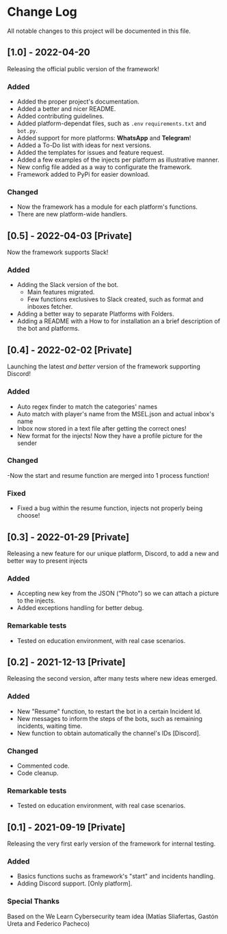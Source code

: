 # Change Log
All notable changes to this project will be documented in this file.

## [1.0] - 2022-04-20 

Releasing the official public version of the framework!

### Added
- Added the proper project's documentation.
- Added a better and nicer README.
- Added contributing guidelines.
- Added platform-dependat files, such as `.env` `requirements.txt` and `bot.py`.
- Added support for more platforms: **WhatsApp** and **Telegram**!
- Added a To-Do list with ideas for next versions.
- Added the templates for issues and feature request.
- Added a few examples of the injects per platform as illustrative manner.
- New config file added as a way to configurate the framework.
- Framework added to PyPi for easier download.

### Changed
- Now the framework has a module for each platform's functions.
- There are new platform-wide handlers.


## [0.5] - 2022-04-03 [Private]

Now the framework supports Slack!

### Added
- Adding the Slack version of the bot.
  - Main features migrated.
  - Few functions exclusives to Slack created, such as format and inboxes fetcher.
- Adding a better way to separate Platforms with Folders.
- Adding a README with a How to for installation an a brief description of the bot and platforms.


## [0.4] - 2022-02-02 [Private]

Launching the latest _and better_ version of the framework supporting Discord! 

### Added
- Auto regex finder to match the categories' names
- Auto match with player's name from the MSEL.json and actual inbox's name
- Inbox now stored in a text file after getting the correct ones!
- New format for the injects! Now they have a profile picture for the sender

### Changed
-Now the start and resume function are merged into 1 process function!

### Fixed
- Fixed a bug within the resume function, injects not properly being choose!


## [0.3] - 2022-01-29 [Private]

Releasing a new feature for our unique platform, Discord, to add a new and better way to present injects

### Added
- Accepting new key from the JSON ("Photo") so we can attach a picture to the injects.
- Added exceptions handling for better debug.

### Remarkable tests
- Tested on education environment, with real case scenarios.


## [0.2] - 2021-12-13 [Private]

Releasing the second version, after many tests where new ideas emerged.

### Added
- New "Resume" function, to restart the bot in a certain Incident Id.
- New messages to inform the steps of the bots, such as remaining incidents, waiting time.
- New function to obtain automatically the channel's IDs [Discord].
 
### Changed
- Commented code.
- Code cleanup.

### Remarkable tests
- Tested on education environment, with real case scenarios.

 
## [0.1] - 2021-09-19 [Private]

Releasing the very first early version of the framework for internal testing.

### Added
- Basics functions suchs as framework's "start" and incidents handling.
- Adding Discord support. [Only platform].

### Special Thanks
Based on the We Learn Cybersecurity team idea (Matías Sliafertas, Gastón Ureta and Federico Pacheco)
